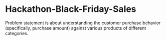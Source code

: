 # Hackathon-Black-Friday-Sales
Problem statement is about understanding the customer purchase behavior (specifically, purchase amount) against various products of different categories.

